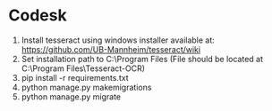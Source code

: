 # Codesk

1. Install tesseract using windows installer available at: https://github.com/UB-Mannheim/tesseract/wiki
2. Set installation path to C:\Program Files (File should be located at C:\Program Files\Tesseract-OCR)
2. pip install -r requirements.txt
3. python manage.py makemigrations
4. python manage.py migrate

